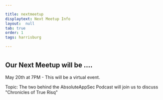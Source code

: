 ```yaml
---

title: nextmeetup
displaytext: Next Meetup Info 
layout:  null
tab: true
order: 1
tags: harrisburg

---
```

#
## Our Next Meetup will be ....

May 20th at 7PM - This will be a virtual event.


Topic: The two behind the AbsoluteAppSec Podcast will join us to discuss "Chronicles of True Risq"
